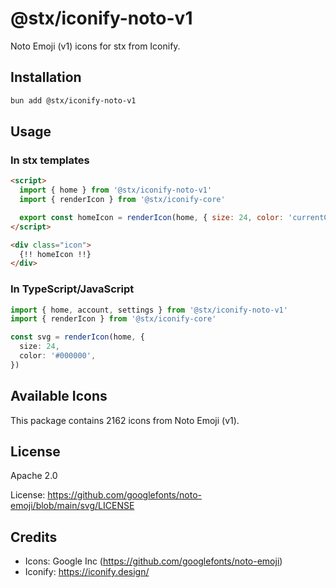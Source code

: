 # @stx/iconify-noto-v1

Noto Emoji (v1) icons for stx from Iconify.

## Installation

```bash
bun add @stx/iconify-noto-v1
```

## Usage

### In stx templates

```html
<script>
  import { home } from '@stx/iconify-noto-v1'
  import { renderIcon } from '@stx/iconify-core'

  export const homeIcon = renderIcon(home, { size: 24, color: 'currentColor' })
</script>

<div class="icon">
  {!! homeIcon !!}
</div>
```

### In TypeScript/JavaScript

```typescript
import { home, account, settings } from '@stx/iconify-noto-v1'
import { renderIcon } from '@stx/iconify-core'

const svg = renderIcon(home, {
  size: 24,
  color: '#000000',
})
```

## Available Icons

This package contains 2162 icons from Noto Emoji (v1).

## License

Apache 2.0

License: https://github.com/googlefonts/noto-emoji/blob/main/svg/LICENSE

## Credits

- Icons: Google Inc (https://github.com/googlefonts/noto-emoji)
- Iconify: https://iconify.design/
